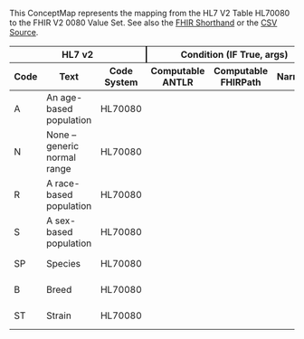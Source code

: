 
This ConceptMap represents the mapping from the HL7 V2 Table HL70080 to the FHIR V2 0080 Value Set. See also the <a href='https://github.com/HL7/v2-to-fhir/blob/master/tank/Table HL70080 to V2 0080.fsh'>FHIR Shorthand</a> or the <a href='https://github.com/HL7/v2-to-fhir/blob/master/mappings/codesystems/HL7 Concept Map_ NatureOfAbnormalTesting - Sheet1.csv'>CSV Source</a>.
<table class='grid'><thead>
<tr><th colspan='3' style='border-right: 2px solid black;'>HL7 v2</th><th colspan='3' style='border-right: 2px solid black;'>Condition (IF True, args)</th><th colspan='4'>HL7 FHIR</th><th rowspan='2'>Comments</th></tr>
<tr><th>Code</th><th>Text</th><th>Code System</th><th>Computable ANTLR</th><th>Computable FHIRPath</th><th>Narrative</th><th>Code</th><th>Proposed Extension</th><th>Display</th><th>Code System</th></tr></thead>
<tbody>
<tr><td>A</td><td>An age-based population</td><td style='border-right: 2px'>HL70080</td><td style='border-right: 2px'></td><td style='border-right: 2px'></td><td style='border-right: 2px'></td><td>A</td><td style='border-right: 2px'></td><td>An age-based population</td><td><a href='https://hl7.org/fhir/R4/v2/0080/index.html'>http://terminology.hl7.org/CodeSystem/v2-0080</a></td><td style='border-right: 2px'></td></tr>
<tr><td>N</td><td>None – generic normal range</td><td style='border-right: 2px'>HL70080</td><td style='border-right: 2px'></td><td style='border-right: 2px'></td><td style='border-right: 2px'></td><td>N</td><td style='border-right: 2px'></td><td>None – generic normal range</td><td><a href='https://hl7.org/fhir/R4/v2/0080/index.html'>http://terminology.hl7.org/CodeSystem/v2-0080</a></td><td style='border-right: 2px'></td></tr>
<tr><td>R</td><td>A race-based population</td><td style='border-right: 2px'>HL70080</td><td style='border-right: 2px'></td><td style='border-right: 2px'></td><td style='border-right: 2px'></td><td>R</td><td style='border-right: 2px'></td><td>A race-based population</td><td><a href='https://hl7.org/fhir/R4/v2/0080/index.html'>http://terminology.hl7.org/CodeSystem/v2-0080</a></td><td style='border-right: 2px'></td></tr>
<tr><td>S</td><td>A sex-based population</td><td style='border-right: 2px'>HL70080</td><td style='border-right: 2px'></td><td style='border-right: 2px'></td><td style='border-right: 2px'></td><td>S</td><td style='border-right: 2px'></td><td>A sex-based population</td><td><a href='https://hl7.org/fhir/R4/v2/0080/index.html'>http://terminology.hl7.org/CodeSystem/v2-0080</a></td><td style='border-right: 2px'></td></tr>
<tr><td>SP</td><td>Species</td><td style='border-right: 2px'>HL70080</td><td style='border-right: 2px'></td><td style='border-right: 2px'></td><td style='border-right: 2px'></td><td>SP</td><td style='border-right: 2px'></td><td>Species</td><td><a href='https://hl7.org/fhir/R4/v2/0080/index.html'>http://terminology.hl7.org/CodeSystem/v2-0080</a></td><td style='border-right: 2px'></td></tr>
<tr><td>B</td><td>Breed</td><td style='border-right: 2px'>HL70080</td><td style='border-right: 2px'></td><td style='border-right: 2px'></td><td style='border-right: 2px'></td><td>B</td><td style='border-right: 2px'></td><td>Breed</td><td><a href='https://hl7.org/fhir/R4/v2/0080/index.html'>http://terminology.hl7.org/CodeSystem/v2-0080</a></td><td style='border-right: 2px'></td></tr>
<tr><td>ST</td><td>Strain</td><td style='border-right: 2px'>HL70080</td><td style='border-right: 2px'></td><td style='border-right: 2px'></td><td style='border-right: 2px'></td><td>ST</td><td style='border-right: 2px'></td><td>Strain</td><td><a href='https://hl7.org/fhir/R4/v2/0080/index.html'>http://terminology.hl7.org/CodeSystem/v2-0080</a></td><td style='border-right: 2px'></td></tr>
</tbody></table>
